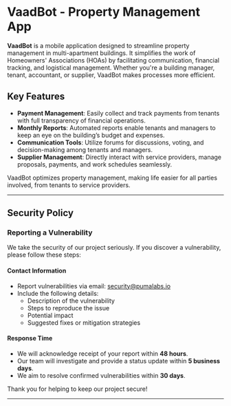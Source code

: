 # VaadBot - Property Management App

**VaadBot** is a mobile application designed to streamline property management in multi-apartment buildings. It simplifies the work of Homeowners' Associations (HOAs) by facilitating communication, financial tracking, and logistical management. Whether you're a building manager, tenant, accountant, or supplier, VaadBot makes processes more efficient.

## Key Features

- **Payment Management**: Easily collect and track payments from tenants with full transparency of financial operations.
- **Monthly Reports**: Automated reports enable tenants and managers to keep an eye on the building’s budget and expenses.
- **Communication Tools**: Utilize forums for discussions, voting, and decision-making among tenants and managers.
- **Supplier Management**: Directly interact with service providers, manage proposals, payments, and work schedules seamlessly.

VaadBot optimizes property management, making life easier for all parties involved, from tenants to service providers.

---

## Security Policy

### Reporting a Vulnerability

We take the security of our project seriously. If you discover a vulnerability, please follow these steps:

#### Contact Information
- Report vulnerabilities via email: [security@pumalabs.io](mailto:security@pumalabs.io)
- Include the following details:
  - Description of the vulnerability
  - Steps to reproduce the issue
  - Potential impact
  - Suggested fixes or mitigation strategies

#### Response Time
- We will acknowledge receipt of your report within **48 hours**.
- Our team will investigate and provide a status update within **5 business days**.
- We aim to resolve confirmed vulnerabilities within **30 days**.

Thank you for helping to keep our project secure!

---


